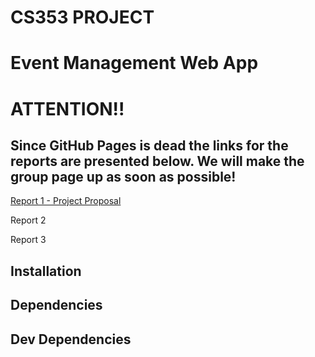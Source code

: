 # CS353 PROJECT 
# Event Management Web App

# ATTENTION!!
## Since GitHub Pages is dead the links for the reports are presented below. We will make the group page up as soon as possible!

[Report 1 - Project Proposal](https://github.com/CS353OCP/cs353ocp/blob/main/reports/CS_353_project_proposal.pdf "Project Proposal")

Report 2

Report 3

## Installation

## Dependencies

## Dev Dependencies
